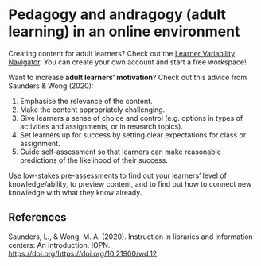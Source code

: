 # Pedagogy and andragogy (adult learning) in an online environment

Creating content for adult learners? Check out the [Learner Variability Navigator](https://lvp.digitalpromiseglobal.org/). You can create your own account and start a free workspace!

Want to increase **adult learners’ motivation**? Check out this advice from Saunders & Wong (2020):

1. Emphasise the relevance of the content.
2. Make the content appropriately challenging.
3. Give learners a sense of choice and control (e.g. options in types of activities and assignments, or in research topics).
4. Set learners up for success by setting clear expectations for class or assignment.
5. Guide self-assessment so that learners can make reasonable predictions of the likelihood of their success.

Use low-stakes pre-assessments to find out your learners’ level of knowledge/ability, to preview content, and to find out how to connect new knowledge with what they know already.


## References
Saunders, L., & Wong, M. A. (2020). Instruction in libraries and information centers: An introduction. IOPN. https://doi.org/https://doi.org/10.21900/wd.12
